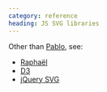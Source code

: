 ```yaml
--- 
category: reference
heading: JS SVG libraries
---
```


Other than [Pablo](http://pablojs.com), see:

* [Raphaël](http://raphaeljs.com)
* [D3](http://d3js.org)
* [jQuery SVG](http://keith-wood.name/svg.html)